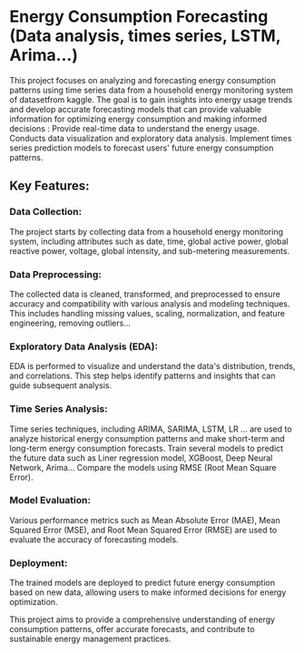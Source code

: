 # Energy Consumption Forecasting (Data analysis, times series, LSTM, Arima...)

This project focuses on analyzing and forecasting energy consumption patterns using time series data from a household energy monitoring system of datasetfrom kaggle. The goal is to gain insights into energy usage trends and develop accurate forecasting models that can provide valuable information for optimizing energy consumption and making informed decisions :
Provide real-time data to understand the energy usage. 
Conducts data visualization and exploratory data analysis. 
Implement times series prediction models to forecast users' future energy consumption patterns.

## Key Features:

### Data Collection: 
The project starts by collecting data from a household energy monitoring system, including attributes such as date, time, global active power, global reactive power, voltage, global intensity, and sub-metering measurements.

### Data Preprocessing: 
The collected data is cleaned, transformed, and preprocessed to ensure accuracy and compatibility with various analysis and modeling techniques. This includes handling missing values, scaling, normalization, and feature engineering, removing outliers...

### Exploratory Data Analysis (EDA):
EDA is performed to visualize and understand the data's distribution, trends, and correlations. This step helps identify patterns and insights that can guide subsequent analysis.

### Time Series Analysis: 
Time series techniques, including ARIMA, SARIMA,  LSTM, LR ... are used to analyze historical energy consumption patterns and make short-term and long-term energy consumption forecasts.
Train several models to predict the future data such as Liner regression model, XGBoost, Deep Neural Network, Arima…
Compare the models using RMSE (Root Mean Square Error).

### Model Evaluation: 
Various performance metrics such as Mean Absolute Error (MAE), Mean Squared Error (MSE), and Root Mean Squared Error (RMSE) are used to evaluate the accuracy of forecasting models.

### Deployment: 
The trained models are deployed to predict future energy consumption based on new data, allowing users to make informed decisions for energy optimization.

This project aims to provide a comprehensive understanding of energy consumption patterns, offer accurate forecasts, and contribute to sustainable energy management practices.







